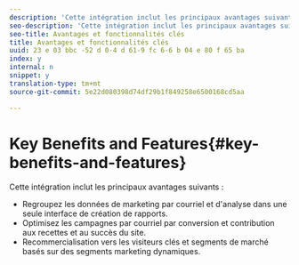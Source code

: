 ```yaml
---
description: 'Cette intégration inclut les principaux avantages suivants : '
seo-description: 'Cette intégration inclut les principaux avantages suivants : '
seo-title: Avantages et fonctionnalités clés
title: Avantages et fonctionnalités clés
uuid: 23 e 03 bbc -52 d 0-4 d 61-9 fc 6-6 b 04 e 80 f 65 ba
index: y
internal: n
snippet: y
translation-type: tm+mt
source-git-commit: 5e22d080398d74df29b1f849258e6500168cd5aa

---
```



# Key Benefits and Features{#key-benefits-and-features}

Cette intégration inclut les principaux avantages suivants :

* Regroupez les données de marketing par courriel et d'analyse dans une seule interface de création de rapports.
* Optimisez les campagnes par courriel par conversion et contribution aux recettes et au succès du site.
* Recommercialisation vers les visiteurs clés et segments de marché basés sur des segments marketing dynamiques.

